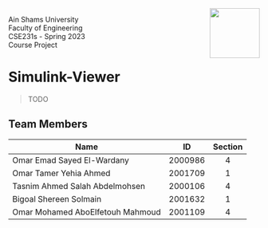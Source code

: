 <img src="https://eng.asu.edu.eg/img/logo.png" width="100" align="right">

Ain Shams University  
Faculty of Engineering  
CSE231s - Spring 2023  
Course Project

# Simulink-Viewer

> TODO


## Team Members

|Name|ID|Section|
|-|:-:|:-:|
|Omar Emad Sayed El-Wardany|2000986|4|
|Omar Tamer Yehia Ahmed|2001709|1
|Tasnim Ahmed Salah Abdelmohsen|2000106|4|
|Bigoal Shereen Solmain|2001632|1|
|Omar Mohamed AboElfetouh Mahmoud|2001109|4|